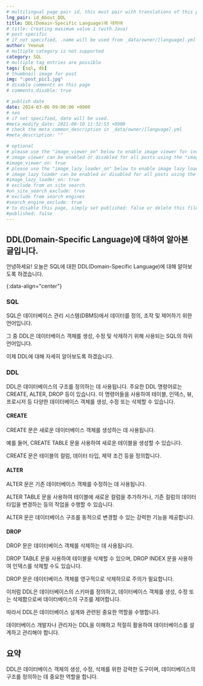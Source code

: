 ```yaml
---
# multilingual page pair id, this must pair with translations of this page. (This name must be unique)
lng_pair: id_About_DDL
title: DDL(Domain-Specific Language)에 대하여
# title: Creating maximum value 1 (with.Java)
# post specific
# if not specified, .name will be used from _data/owner/[language].yml
author: Yeonuk
# multiple category is not supported
category: SQL
# multiple tag entries are possible
tags: [sql, db]
# thumbnail image for post
img: ":post_pic1.jpg"
# disable comments on this page
# comments_disable: true

# publish date
date: 2024-03-06 09:00:00 +0900
# seo
# if not specified, date will be used.
#meta_modify_date: 2021-08-10 11:32:53 +0900
# check the meta_common_description in _data/owner/[language].yml
#meta_description: ""

# optional
# please use the "image_viewer_on" below to enable image viewer for individual pages or posts (_posts/ or [language]/_posts folders).
# image viewer can be enabled or disabled for all posts using the "image_viewer_posts: true" setting in _data/conf/main.yml.
#image_viewer_on: true
# please use the "image_lazy_loader_on" below to enable image lazy loader for individual pages or posts (_posts/ or [language]/_posts folders).
# image lazy loader can be enabled or disabled for all posts using the "image_lazy_loader_posts: true" setting in _data/conf/main.yml.
#image_lazy_loader_on: true
# exclude from on site search
#on_site_search_exclude: true
# exclude from search engines
#search_engine_exclude: true
# to disable this page, simply set published: false or delete this file
#published: false
---
```


<!-- outline-start -->

## DDL(Domain-Specific Language)에 대하여 알아본 글입니다.

안녕하세요! 오늘은 SQL에 대한 DDL(Domain-Specific Language)에 대해 알아보도록 하겠습니다.

{:data-align="center"}

<!-- outline-end -->

### SQL

SQL은 데이터베이스 관리 시스템(DBMS)에서 데이터를 정의, 조작 및 제어하기 위한 언어입니다.

그 중 DDL은 데이터베이스 객체를 생성, 수정 및 삭제하기 위해 사용되는 SQL의 하위 언어입니다.

이제 DDL에 대해 자세히 알아보도록 하겠습니다.

### DDL

DDL은 데이터베이스의 구조를 정의하는 데 사용됩니다. 주요한 DDL 명령어로는 CREATE, ALTER, DROP 등이 있습니다. 이 명령어들을 사용하여 테이블, 인덱스, 뷰, 프로시저 등 다양한 데이터베이스 객체를 생성, 수정 또는 삭제할 수 있습니다.

#### CREATE

CREATE 문은 새로운 데이터베이스 객체를 생성하는 데 사용됩니다.

예를 들어, CREATE TABLE 문을 사용하여 새로운 테이블을 생성할 수 있습니다.

CREATE 문은 테이블의 컬럼, 데이터 타입, 제약 조건 등을 정의합니다.

#### ALTER

ALTER 문은 기존 데이터베이스 객체를 수정하는 데 사용됩니다.

ALTER TABLE 문을 사용하여 테이블에 새로운 컬럼을 추가하거나, 기존 컬럼의 데이터 타입을 변경하는 등의 작업을 수행할 수 있습니다.

ALTER 문은 데이터베이스 구조를 동적으로 변경할 수 있는 강력한 기능을 제공합니다.

#### DROP

DROP 문은 데이터베이스 객체를 삭제하는 데 사용됩니다.

DROP TABLE 문을 사용하여 테이블을 삭제할 수 있으며, DROP INDEX 문을 사용하여 인덱스를 삭제할 수도 있습니다.

DROP 문은 데이터베이스 객체를 영구적으로 삭제하므로 주의가 필요합니다.

이처럼 DDL은 데이터베이스의 스키마를 정의하고, 데이터베이스 객체를 생성, 수정 또는 삭제함으로써 데이터베이스의 구조를 제어합니다.

따라서 DDL은 데이터베이스 설계와 관련된 중요한 역할을 수행합니다.

데이터베이스 개발자나 관리자는 DDL을 이해하고 적절히 활용하여 데이터베이스를 설계하고 관리해야 합니다.

## 요약

DDL은 데이터베이스 객체의 생성, 수정, 삭제를 위한 강력한 도구이며, 데이터베이스의 구조를 정의하는 데 중요한 역할을 합니다.
